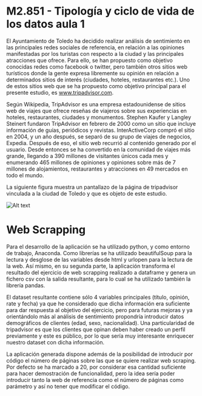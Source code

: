 # M2.851 - Tipología y ciclo de vida de los datos aula 1

El Ayuntamiento de Toledo ha decidido realizar análisis de sentimiento en las principales redes sociales de referencia, en relación a las opiniones manifestadas por los turistas con respecto a la ciudad y las principales atracciones que ofrece. Para ello, se han propuesto como objetivo conocidas redes como facebook o twitter, pero también otros sitios web turísticos donde la gente expresa libremente su opinión en relación a determinados sitios de interés (ciudades, hoteles, restaurantes etc.). Uno de estos sitios web que se ha propuesto como objetivo principal para el presente estudio, es www.tripadvisor.com.

Según Wikipedia, TripAdvisor es una empresa estadounidense de sitios web de viajes que ofrece reseñas de viajeros sobre sus experiencias en hoteles, restaurantes, ciudades  y monumentos. Stephen Kaufer y Langley Steinert fundaron TripAdvisor en febrero de 2000 como un sitio que incluye información de guías, periódicos y revistas. InterActiveCorp compró el sitio en 2004, y un año después, se separó de su grupo de viajes de negocios, Expedia. Después de eso, el sitio web recurrió al contenido generado por el usuario. Desde entonces se ha convertido en la comunidad de viajes más grande, llegando a 390 millones de visitantes únicos cada mes y enumerando 465 millones de opiniones y opiniones sobre más de 7 millones de alojamientos, restaurantes y atracciones en 49 mercados en todo el mundo. 

La siguiente figura muestra un pantallazo de la página de tripadvisor vinculada a la ciudad de Toledo y que es objeto de este estudio. 

![Alt text](https://github.com/jlombanado/M2.851--Tipologia-y-Ciclo-de-vida-de-los-datos/blob/master/tripadvisor_analysis.png "fichero")


# Web Scrapping

Para el desarrollo de la aplicación se ha utilizado python, y como entorno de trabajo, Anaconda. Como librerías se ha utilizado beautifulSoup para la lectura y desglose de las variables desde html y urlopen para la lectura de la web. Así mismo, en su segunda parte, la aplicación transforma el resultado del ejercicio de web scrapping realizado a dataframe y genera un fichero csv con la salida resultante, para lo cual se ha utilizado también la librería pandas.

El dataset resultante contiene sólo 4 variables principales (título, opinión, rate y fecha) ya que he considerado que dicha información era suficiente para dar respuesta al objetivo del ejercicio, pero para futuras mejoras y ya orientándolo más al análisis de sentimiento propondría introducir datos demográficos de clientes (edad, sexo, nacionalidad). Una particularidad de tripadvisor es que los clientes que opinan deben haber creado un perfil previamente y este es público, por lo que sería muy interesante enriquecer nuestro dataset con dicha información.

La aplicación generada dispone además de la posibilidad de introducir por código el número de páginas sobre las que se quiere realizar web scraping. Por defecto se ha marcado a 20, por considerar esa cantidad suficiente para hacer demostración de funcionalidad, pero la idea sería poder introducir tanto la web de referencia como el número de páginas como parámetro y así no tener que modificar el código.

